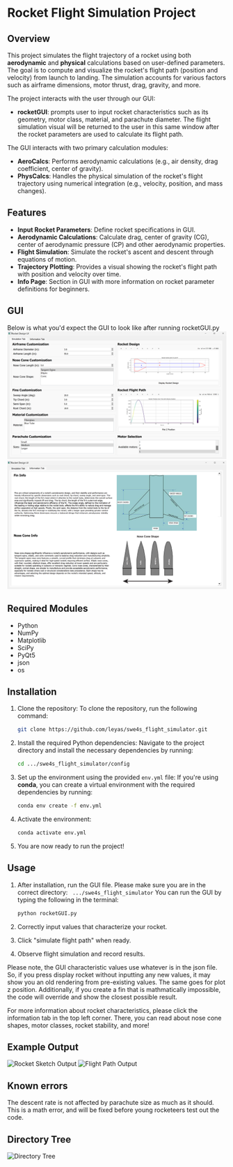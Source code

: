 # Rocket Flight Simulation Project

## Overview

This project simulates the flight trajectory of a rocket using both **aerodynamic** and **physical** calculations based on user-defined parameters. The goal is to compute and visualize the rocket's flight path (position and velocity) from launch to landing. The simulation accounts for various factors such as airframe dimensions, motor thrust, drag, gravity, and more.

The project interacts with the user through our GUI:
- **rocketGUI**: prompts user to input rocket characteristics such as its geometry, motor class, material, and parachute diameter. The flight simulation visual will be returned to the user in this same window after the rocket parameters are used to calculate its flight path.

The GUI interacts with two primary calculation modules:
- **AeroCalcs**: Performs aerodynamic calculations (e.g., air density, drag coefficient, center of gravity).
- **PhysCalcs**: Handles the physical simulation of the rocket's flight trajectory using numerical integration (e.g., velocity, position, and mass changes).

## Features

- **Input Rocket Parameters**: Define rocket specifications in GUI.
- **Aerodynamic Calculations**: Calculate drag, center of gravity (CG), center of aerodynamic pressure (CP) and other aerodynamic properties.
- **Flight Simulation**: Simulate the rocket's ascent and descent through equations of motion.
- **Trajectory Plotting**: Provides a visual showing the rocket's flight path with position and velocity over time.
- **Info Page**: Section in GUI with more information on rocket parameter definitions for beginners.

## GUI
Below is what you'd expect the GUI to look like after running rocketGUI.py
![Simulation Tab of GUI](src/pictures/gui_simulation.png)
![Information Tab of GUI](src/pictures/gui_infotab.png)

## Required Modules
- Python 
- NumPy
- Matplotlib
- SciPy
- PyQt5
- json
- os

## Installation

1. Clone the repository: To clone the repository, run the following command:
   ```bash
   git clone https://github.com/leyas/swe4s_flight_simulator.git
2. Install the required Python dependencies: Navigate to the project directory and install the necessary dependencies by running:

    ```bash
    cd .../swe4s_flight_simulator/config

3. Set up the environment using the provided `env.yml` file:
    If you're using **conda**, you can create a virtual environment with the required dependencies by running:
    ```bash
    conda env create -f env.yml
    ```

4. Activate the environment:
    ```bash
    conda activate env.yml
    ```

5. You are now ready to run the project!

## Usage

1. After installation, run the GUI file. Please make sure you are in the correct directory: ` .../swe4s_flight_simulator` You can run the GUI by typing the following in the terminal:
    ```bash
    python rocketGUI.py
    ```

2. Correctly input values that characterize your rocket. 

3. Click "simulate flight path" when ready.

4. Observe flight simulation and record results. 

Please note, the GUI characteristic values use whatever is in the json file. So, if you press display rocket without inputting any new values, it may show you an old rendering from pre-existing values. The same goes for plot z position. Additionally, if you create a fin that is mathmatically impossible, the code will override and show the closest possible result.

For more information about rocket characteristics, please click the information tab in the top left corner. There, you can read about nose cone shapes, motor classes, rocket stability, and more!

## Example Output
![Rocket Sketch Output](src/pictures/rocketoutlinescreenshot.png)
![Flight Path Output](src/pictures/rocketflightpath.png)

## Known errors
The descent rate is not affected by parachute size as much as it should. This is a math error, and will be fixed before young rocketeers test out the code.

## Directory Tree
![Directory Tree](src/pictures/directory_tree.png)